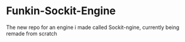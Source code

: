 # Funkin-Sockit-Engine
 The new repo for an engine i made called Sockit-ngine, currently being remade from scratch
